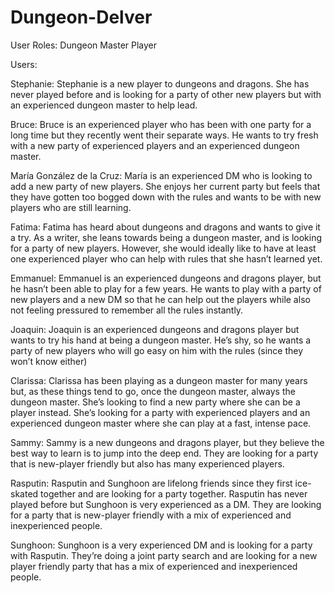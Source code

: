 # Dungeon-Delver
User Roles:
Dungeon Master
Player

Users:

Stephanie: Stephanie is a new player to dungeons and dragons. She has never played before and is looking for a party of other new players but with an experienced dungeon master to help lead.

Bruce: Bruce is an experienced player who has been with one party for a long time but they recently went their separate ways. He wants to try fresh with a new party of experienced players and an experienced dungeon master.

María González de la Cruz: María is an experienced DM who is looking to add a new party of new players. She enjoys her current party but feels that they have gotten too bogged down with the rules and wants to be with new players who are still learning.

Fatima: Fatima has heard about dungeons and dragons and wants to give it a try. As a writer, she leans towards being a dungeon master, and is looking for a party of new players. However, she would ideally like to have at least one experienced player who can help with rules that she hasn’t learned yet.

Emmanuel: Emmanuel is an experienced dungeons and dragons player, but he hasn’t been able to play for a few years. He wants to play with a party of new players and a new DM so that he can help out the players while also not feeling pressured to remember all the rules instantly.

Joaquin: Joaquin is an experienced dungeons and dragons player but wants to try his hand at being a dungeon master. He’s shy, so he wants a party of new players who will go easy on him with the rules (since they won’t know either)

Clarissa: Clarissa has been playing as a dungeon master for many years but, as these things tend to go, once the dungeon master, always the dungeon master. She’s looking to find a new party where she can be a player instead. She’s looking for a party with experienced players and an experienced dungeon master where she can play at a fast, intense pace.

Sammy: Sammy is a new dungeons and dragons player, but they believe the best way to learn is to jump into the deep end. They are looking for a party that is new-player friendly but also has many experienced players.

Rasputin: Rasputin and Sunghoon are lifelong friends since they first ice-skated together and are looking for a party together. Rasputin has never played before but Sunghoon is very experienced as a DM. They are looking for a party that is new-player friendly with a mix of experienced and inexperienced people.

Sunghoon: Sunghoon is a very experienced DM and is looking for a party with Rasputin. They’re doing a joint party search and are looking for a new player friendly party that has a mix of experienced and inexperienced people.
